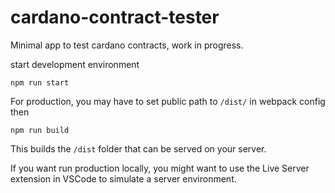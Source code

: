 # cardano-contract-tester

Minimal app to test cardano contracts, work in progress.

start development environment

```
npm run start
```

For production, you may have to set public path to `/dist/` in webpack config then

```
npm run build
```

This builds the `/dist` folder that can be served on your server.

If you want run production locally, you might want to use the Live Server extension in VSCode to simulate a server environment.